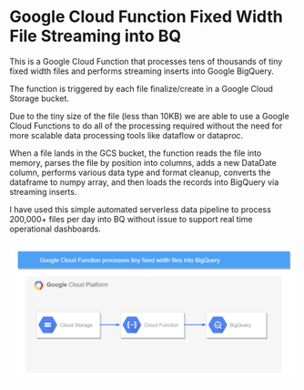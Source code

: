 # Google Cloud Function Fixed Width File Streaming into BQ

This is a Google Cloud Function that processes tens of thousands of tiny fixed width files and performs streaming inserts into Google BigQuery.

The function is triggered by each file finalize/create in a Google Cloud Storage bucket.

Due to the tiny size of the file (less than 10KB) we are able to use a Google Cloud Functions to do all of the processing required without the need for more scalable data processing tools like dataflow or dataproc.

When a file lands in the GCS bucket, the function reads the file into memory, parses the file by position into columns, adds a new DataDate column, performs various data type and format cleanup, converts the dataframe to numpy array, and then loads the records into BigQuery via streaming inserts.

I have used this simple automated serverless data pipeline to process 200,000+ files per day into BQ without issue to support  real time operational dashboards.

![Image of Architecture](https://raw.githubusercontent.com/alanjbates/Google-Cloud-Function-Fixed-Width-Stream-to-BQ/master/fixed_width_streaming_to_bq.draw.io.png)
